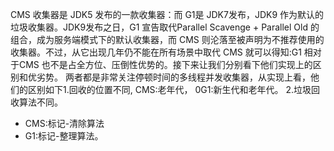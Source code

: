 CMS 收集器是 JDK5 发布的一款收集器：而 G1是 JDK7发布，JDK9 作为默认的垃圾收集器。JDK9发布之日，G1 宣告取代Parallel Scavenge + Parallel Old 的组合，成为服务端模式下的默认收集器，而 CMS 则沦落至被声明为不推荐使用的收集器。不过，从它出现几年仍不能在所有场景中取代 CMS 就可以得知:G1 相对于CMS 也不是占全方位、压倒性优势的。接下来让我们分别看下他们实现上的区别和优劣势。
两者都是非常关注停顿时间的多线程并发收集器，从实现上看，他们的区别如下1.回收的位置不同,
CMS:老年代，
0G1:新生代和老年代。
2.垃圾回收算法不同。
- CMS:标记-清除算法
- G1:标记-整理算法。